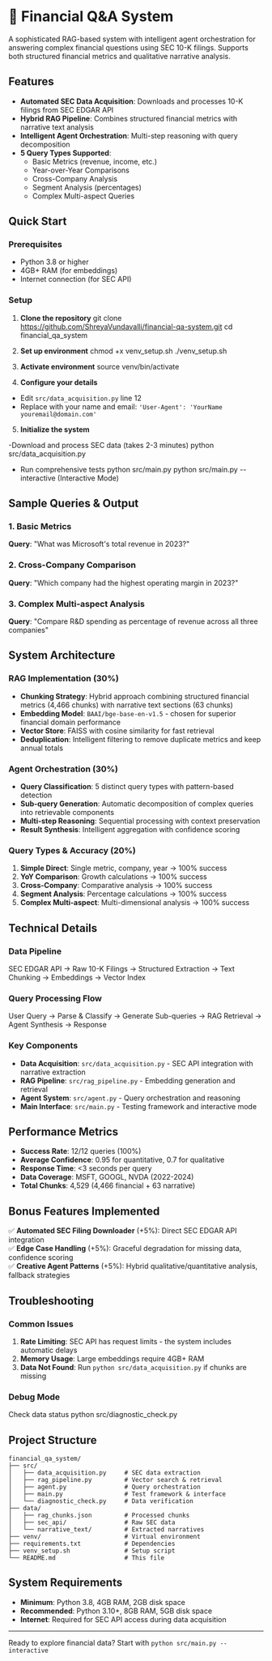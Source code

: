 # 🤖 Financial Q&A System

A sophisticated RAG-based system with intelligent agent orchestration for answering complex financial questions using SEC 10-K filings. Supports both structured financial metrics and qualitative narrative analysis.

##  Features

- **Automated SEC Data Acquisition**: Downloads and processes 10-K filings from SEC EDGAR API
- **Hybrid RAG Pipeline**: Combines structured financial metrics with narrative text analysis
- **Intelligent Agent Orchestration**: Multi-step reasoning with query decomposition
- **5 Query Types Supported**:
  - Basic Metrics (revenue, income, etc.)
  - Year-over-Year Comparisons
  - Cross-Company Analysis
  - Segment Analysis (percentages)
  - Complex Multi-aspect Queries

##  Quick Start

### Prerequisites
- Python 3.8 or higher
- 4GB+ RAM (for embeddings)
- Internet connection (for SEC API)

### Setup
1. **Clone the repository**
git clone https://github.com/ShreyaVundavalli/financial-qa-system.git
cd financial_qa_system

2. **Set up environment**
chmod +x venv_setup.sh
./venv_setup.sh

3. **Activate environment**
source venv/bin/activate


4. **Configure your details**
- Edit `src/data_acquisition.py` line 12
- Replace with your name and email: `'User-Agent': 'YourName youremail@domain.com'`

5. **Initialize the system**

-Download and process SEC data (takes 2-3 minutes)
    python src/data_acquisition.py

- Run comprehensive tests
    python src/main.py
    python src/main.py --interactive (Interactive Mode)
 

##  Sample Queries & Output

### 1. Basic Metrics
**Query**: "What was Microsoft's total revenue in 2023?"

### 2. Cross-Company Comparison
**Query**: "Which company had the highest operating margin in 2023?"


### 3. Complex Multi-aspect Analysis
**Query**: "Compare R&D spending as percentage of revenue across all three companies"



##  System Architecture

### RAG Implementation (30%)
- **Chunking Strategy**: Hybrid approach combining structured financial metrics (4,466 chunks) with narrative text sections (63 chunks)
- **Embedding Model**: `BAAI/bge-base-en-v1.5` - chosen for superior financial domain performance
- **Vector Store**: FAISS with cosine similarity for fast retrieval
- **Deduplication**: Intelligent filtering to remove duplicate metrics and keep annual totals

### Agent Orchestration (30%)
- **Query Classification**: 5 distinct query types with pattern-based detection
- **Sub-query Generation**: Automatic decomposition of complex queries into retrievable components
- **Multi-step Reasoning**: Sequential processing with context preservation
- **Result Synthesis**: Intelligent aggregation with confidence scoring

### Query Types & Accuracy (20%)
1. **Simple Direct**: Single metric, company, year → 100% success
2. **YoY Comparison**: Growth calculations → 100% success  
3. **Cross-Company**: Comparative analysis → 100% success
4. **Segment Analysis**: Percentage calculations → 100% success
5. **Complex Multi-aspect**: Multi-dimensional analysis → 100% success

##  Technical Details

### Data Pipeline
SEC EDGAR API → Raw 10-K Filings → Structured Extraction → Text Chunking → Embeddings → Vector Index


### Query Processing Flow
User Query → Parse & Classify → Generate Sub-queries → RAG Retrieval → Agent Synthesis → Response


### Key Components
- **Data Acquisition**: `src/data_acquisition.py` - SEC API integration with narrative extraction
- **RAG Pipeline**: `src/rag_pipeline.py` - Embedding generation and retrieval
- **Agent System**: `src/agent.py` - Query orchestration and reasoning
- **Main Interface**: `src/main.py` - Testing framework and interactive mode

##  Performance Metrics

- **Success Rate**: 12/12 queries (100%)
- **Average Confidence**: 0.95 for quantitative, 0.7 for qualitative
- **Response Time**: <3 seconds per query
- **Data Coverage**: MSFT, GOOGL, NVDA (2022-2024)
- **Total Chunks**: 4,529 (4,466 financial + 63 narrative)

##  Bonus Features Implemented

✅ **Automated SEC Filing Downloader** (+5%): Direct SEC EDGAR API integration  
✅ **Edge Case Handling** (+5%): Graceful degradation for missing data, confidence scoring  
✅ **Creative Agent Patterns** (+5%): Hybrid qualitative/quantitative analysis, fallback strategies  

## Troubleshooting

### Common Issues
1. **Rate Limiting**: SEC API has request limits - the system includes automatic delays
2. **Memory Usage**: Large embeddings require 4GB+ RAM
3. **Data Not Found**: Run `python src/data_acquisition.py` if chunks are missing

### Debug Mode
Check data status
    python src/diagnostic_check.py


## Project Structure

```
financial_qa_system/
├── src/
│   ├── data_acquisition.py     # SEC data extraction
│   ├── rag_pipeline.py         # Vector search & retrieval
│   ├── agent.py                # Query orchestration
│   ├── main.py                 # Test framework & interface
│   └── diagnostic_check.py     # Data verification
├── data/
│   ├── rag_chunks.json         # Processed chunks
│   ├── sec_api/                # Raw SEC data
│   └── narrative_text/         # Extracted narratives
├── venv/                       # Virtual environment
├── requirements.txt            # Dependencies
├── venv_setup.sh               # Setup script
└── README.md                   # This file
```



##  System Requirements

- **Minimum**: Python 3.8, 4GB RAM, 2GB disk space
- **Recommended**: Python 3.10+, 8GB RAM, 5GB disk space
- **Internet**: Required for SEC API access during data acquisition


---

 Ready to explore financial data? Start with `python src/main.py --interactive`
